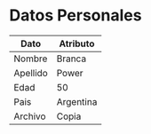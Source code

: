 Datos Personales
================

Dato  | Atributo
------------- | -------------
Nombre  | Branca
Apellido  | Power
Edad | 50
Pais | Argentina
Archivo | Copia
